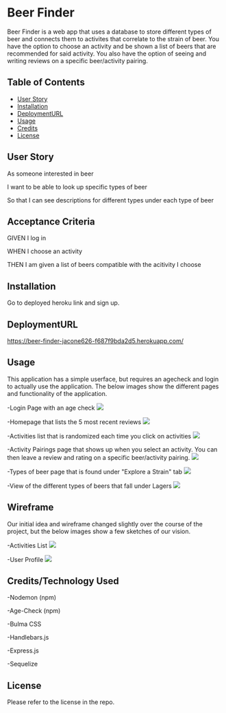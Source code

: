 # Beer Finder

Beer Finder is a web app that uses a database to store different types of beer and connects them to activites that correlate to the strain of beer. You have the option to choose an activity and be shown a list of beers that are recommended for said activity. You also have the option of seeing and writing reviews on a specific beer/activity pairing. 

## Table of Contents

- [User Story](#user-story)
- [Installation](#installation)
- [DeploymentURL](#deploymentURL)
- [Usage](#usage)
- [Credits](#credits)
- [License](#license)


## User Story

As someone interested in beer


I want to be able to look up specific types of beer


So that I can see descriptions for different types under each type of beer


## Acceptance Criteria

GIVEN I log in


WHEN I choose an activity


THEN I am given a list of beers compatible with the acitivity I choose

## Installation

Go to deployed heroku link and sign up. 

## DeploymentURL

https://beer-finder-jacone626-f687f9bda2d5.herokuapp.com/

## Usage

This application has a simple userface, but requires an agecheck and login to actually use the application. The below images show the different pages and functionality of the application.


-Login Page with an age check
<img src='.\public\assets\login.png'>


-Homepage that lists the 5 most recent reviews
<img src='.\public\assets\homepage.png'>


-Activities list that is randomized each time you click on activities
<img src='.\public\assets\activities.png'>


-Activity Pairings page that shows up when you select an activity. You can then leave a review and rating on a specific beer/activity pairing.
<img src='.\public\assets\beer-review.png'>


-Types of beer page that is found under "Explore a Strain" tab
<img src='.\public\assets\beer-types.png'>


-View of the different types of beers that fall under Lagers
<img src='.\public\assets\lager-types.png'>

## Wireframe

Our initial idea and wireframe changed slightly over the course of the project, but the below images show a few sketches of our vision. 

-Activities List
<img src='.\public\assets\wfactivity.png'>

-User Profile
<img src='.\public\assets\wfprofile.png'>


## Credits/Technology Used


-Nodemon (npm)


-Age-Check (npm)


-Bulma CSS


-Handlebars.js


-Express.js


-Sequelize


## License
Please refer to the license in the repo.